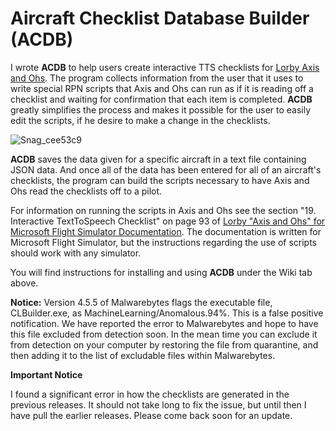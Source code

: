 # Aircraft Checklist Database Builder (ACDB)
I wrote **ACDB** to help users create interactive TTS checklists for [Lorby Axis and Ohs](https://axisandohs.weebly.com/). The program collects information from the user that it uses to write special RPN scripts that Axis and Ohs can run as if it is reading off a checklist and waiting for confirmation that each item is completed. **ACDB** greatly simplifies the process and makes it possible for the user to easily edit the scripts, if he desire to make a change in the checklists.

![Snag_cee53c9](https://user-images.githubusercontent.com/2886615/158017688-016a1bf9-bef1-4ede-8f0b-9f822dc7f739.png)

**ACDB** saves the data given for a specific aircraft in a text file containing JSON data. And once all of the data has been entered for all of an aircraft's checklists, the program can build the scripts necessary to have Axis and Ohs read the checklists off to a pilot.

For information on running the scripts in Axis and Ohs see the section "19. Interactive TextToSpeech Checklist" on page 93 of [Lorby "Axis and Ohs" for Microsoft Flight Simulator Documentation](https://axisandohs.weebly.com/uploads/6/0/8/2/60827113/lorbyaxisandohs_msfs_documentation.pdf). The documentation is written for Microsoft Flight Simulator, but the instructions regarding the use of scripts should work with any simulator.

You will find instructions for installing and using **ACDB** under the Wiki tab above.

**Notice:** Version 4.5.5 of Malwarebytes flags the executable file, CLBuilder.exe, as MachineLearning/Anomalous.94%. This is a false positive notification. We have reported the error to Malwarebytes and hope to have this file excluded from detection soon. In the mean time you can exclude it from detection on your computer by restoring the file from quarantine, and then adding it to the list of excludable files within Malwarebytes.

**Important Notice**

I found a significant error in how the checklists are generated in the previous releases. It should not take long to fix the issue, but until then I have pull the earlier releases. Please come back soon for an update.
